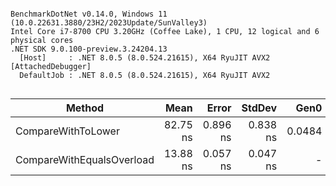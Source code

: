 ```

BenchmarkDotNet v0.14.0, Windows 11 (10.0.22631.3880/23H2/2023Update/SunValley3)
Intel Core i7-8700 CPU 3.20GHz (Coffee Lake), 1 CPU, 12 logical and 6 physical cores
.NET SDK 9.0.100-preview.3.24204.13
  [Host]     : .NET 8.0.5 (8.0.524.21615), X64 RyuJIT AVX2 [AttachedDebugger]
  DefaultJob : .NET 8.0.5 (8.0.524.21615), X64 RyuJIT AVX2


```
| Method                    | Mean     | Error    | StdDev   | Gen0   | Allocated |
|-------------------------- |---------:|---------:|---------:|-------:|----------:|
| CompareWithToLower        | 82.75 ns | 0.896 ns | 0.838 ns | 0.0484 |     304 B |
| CompareWithEqualsOverload | 13.88 ns | 0.057 ns | 0.047 ns |      - |         - |
